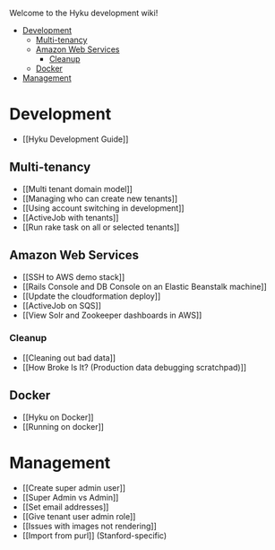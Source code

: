 Welcome to the Hyku development wiki!

* [Development](#development)
  * [Multi-tenancy](#multi-tenancy)
  * [Amazon Web Services](#amazon-web-services)
    * [Cleanup](#cleanup)
  * [Docker](#docker)
* [Management](#management)

# Development
* [[Hyku Development Guide]]

## Multi-tenancy
* [[Multi tenant domain model]]
* [[Managing who can create new tenants]]
* [[Using account switching in development]]
* [[ActiveJob with tenants]]
* [[Run rake task on all or selected tenants]]

## Amazon Web Services
* [[SSH to AWS demo stack]]
* [[Rails Console and DB Console on an Elastic Beanstalk machine]]
* [[Update the cloudformation deploy]]
* [[ActiveJob on SQS]]
* [[View Solr and Zookeeper dashboards in AWS]]

### Cleanup
* [[Cleaning out bad data]]
* [[How Broke Is It? (Production data debugging scratchpad)]]

## Docker
* [[Hyku on Docker]]
* [[Running on docker]]

# Management
* [[Create super admin user]]
* [[Super Admin vs Admin]]
* [[Set email addresses]]
* [[Give tenant user admin role]]
* [[Issues with images not rendering]]
* [[Import from purl]] (Stanford-specific)
